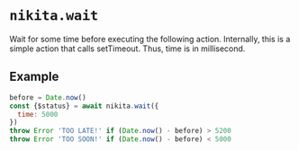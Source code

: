 
# `nikita.wait`

Wait for some time before executing the following action. Internally, this is a
simple action that calls setTimeout. Thus, time is in millisecond.

## Example

```js
before = Date.now()
const {$status} = await nikita.wait({
  time: 5000
})
throw Error 'TOO LATE!' if (Date.now() - before) > 5200
throw Error 'TOO SOON!' if (Date.now() - before) < 5000
```
